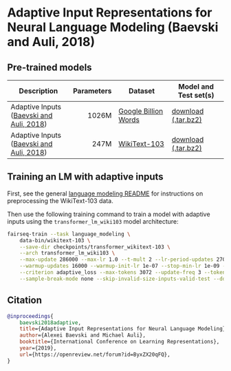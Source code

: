 # Adaptive Input Representations for Neural Language Modeling (Baevski and Auli, 2018)

## Pre-trained models

Description | Parameters | Dataset | Model and Test set(s)
---|---:|---|---
Adaptive Inputs <br> ([Baevski and Auli, 2018](https://arxiv.org/abs/1809.10853)) | 1026M | [Google Billion Words](https://github.com/ciprian-chelba/1-billion-word-language-modeling-benchmark) | [download (.tar.bz2)](https://dl.fbaipublicfiles.com/fairseq/models/lm/adaptive_lm_gbw_huge.tar.bz2)
Adaptive Inputs <br> ([Baevski and Auli, 2018](https://arxiv.org/abs/1809.10853)) | 247M | [WikiText-103](https://blog.einstein.ai/the-wikitext-long-term-dependency-language-modeling-dataset/) | [download (.tar.bz2)](https://dl.fbaipublicfiles.com/fairseq/models/lm/adaptive_lm_wiki103.v2.tar.bz2)

## Training an LM with adaptive inputs

First, see the general [language modeling README](README.md) for instructions on
preprocessing the WikiText-103 data.

Then use the following training command to train a model with adaptive inputs
using the `transformer_lm_wiki103` model architecture:
```bash
fairseq-train --task language_modeling \
    data-bin/wikitext-103 \
    --save-dir checkpoints/transformer_wikitext-103 \
    --arch transformer_lm_wiki103 \
    --max-update 286000 --max-lr 1.0 --t-mult 2 --lr-period-updates 270000 --lr-scheduler cosine --lr-shrink 0.75 \
    --warmup-updates 16000 --warmup-init-lr 1e-07 --stop-min-lr 1e-09 --optimizer nag --lr 0.0001 --clip-norm 0.1 \
    --criterion adaptive_loss --max-tokens 3072 --update-freq 3 --tokens-per-sample 3072 --seed 1 \
    --sample-break-mode none --skip-invalid-size-inputs-valid-test --ddp-backend=no_c10d
```

## Citation

```bibtex
@inproceedings{
    baevski2018adaptive,
    title={Adaptive Input Representations for Neural Language Modeling},
    author={Alexei Baevski and Michael Auli},
    booktitle={International Conference on Learning Representations},
    year={2019},
    url={https://openreview.net/forum?id=ByxZX20qFQ},
}
```
